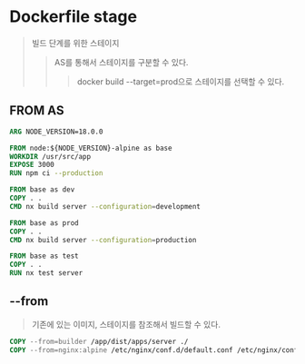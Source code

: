 # Dockerfile stage

> 빌드 단계를 위한 스테이지
>
> > AS를 통해서 스테이지를 구분할 수 있다.
> >
> > > docker build --target=prod으로 스테이지를 선택할 수 있다.

## FROM AS

```dockerfile
ARG NODE_VERSION=18.0.0

FROM node:${NODE_VERSION}-alpine as base
WORKDIR /usr/src/app
EXPOSE 3000
RUN npm ci --production

FROM base as dev
COPY . .
CMD nx build server --configuration=development

FROM base as prod
COPY . .
CMD nx build server --configuration=production

FROM base as test
COPY . .
RUN nx test server
```

## --from

> 기존에 있는 이미지, 스테이지를 참조해서 빌드할 수 있다.

```dockerfile
COPY --from=builder /app/dist/apps/server ./
COPY --from=nginx:alpine /etc/nginx/conf.d/default.conf /etc/nginx/conf.d/default.conf
```
